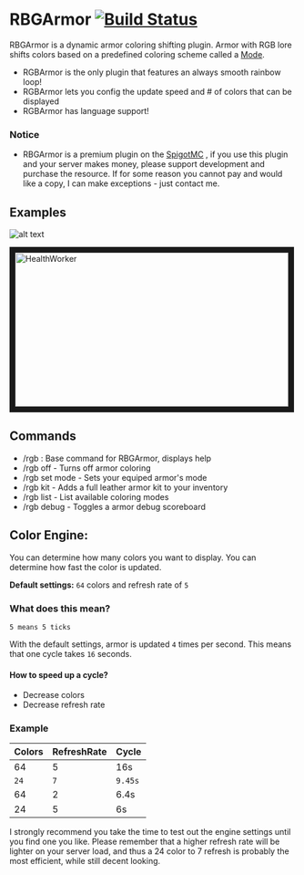 # RBGArmor   [![Build Status](https://travis-ci.org/nsporillo/RBGArmor.svg?branch=master)](https://travis-ci.org/nsporillo/RBGArmor)

RBGArmor is a dynamic armor coloring shifting plugin. Armor with RGB lore shifts colors based on a predefined coloring scheme called a [Mode](https://github.com/nsporillo/RBGArmor/blob/master/src/net/porillo/util/Mode.java). 
* RGBArmor is the only plugin that features an always smooth rainbow loop!
* RGBArmor lets you config the update speed and # of colors that can be displayed
* RGBArmor has language support! 

### Notice
- RBGArmor is a premium plugin on the [SpigotMC](http://www.spigotmc.org/resources/) , if you use this plugin and your server makes money, please support development and purchase the resource. If for some reason you cannot pay and would like a copy, I can make exceptions - just contact me.  

## Examples
![alt text](http://nick.porillo.net/images/rg.gif "Example")

<a href="http://www.youtube.com/watch?feature=player_embedded&v=_9clpKAwDKs
" target="_blank"><img src="http://img.youtube.com/vi/_9clpKAwDKs/0.jpg" 
alt="HealthWorker" width="480" height="270" border="10" /></a>

## Commands
- /rgb : Base command for RBGArmor, displays help
- /rgb off - Turns off armor coloring
- /rgb set mode - Sets your equiped armor's mode
- /rgb kit - Adds a full leather armor kit to your inventory
- /rgb list - List available coloring modes
- /rgb debug - Toggles a armor debug scoreboard

## Color Engine: 

You can determine how many colors you want to display. 
You can determine how fast the color is updated.

**Default settings:** `64` colors and refresh rate of `5`

### What does this mean? 
`5 means 5 ticks`

With the default settings, armor is updated `4` times per second. 
This means that one cycle takes `16` seconds. 

#### How to speed up a cycle?
- Decrease colors
- Decrease refresh rate 

### Example
Colors | RefreshRate | Cycle | 
--- | --- | ---
64 | 5 | 16s 
`24` | `7` | `9.45s`
64 | 2 | 6.4s 
24 | 5 | 6s

I strongly recommend you take the time to test out the engine settings until you find one you like. Please remember that a higher refresh rate will be lighter on your server load, and thus a 24 color to 7 refresh is probably the most efficient, while still decent looking. 
 


